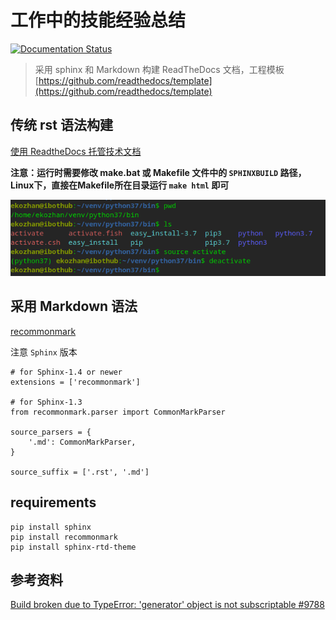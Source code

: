 # 工作中的技能经验总结

[![Documentation Status](https://readthedocs.org/projects/skill-summary/badge/?version=latest)](https://skill-summary.readthedocs.io/zh_CN/latest/?badge=latest)

> 采用 sphinx 和 Markdown 构建 ReadTheDocs 文档，工程模板 [https://github.com/readthedocs/template](https://github.com/readthedocs/template)

## 传统 rst 语法构建

[使用 ReadtheDocs 托管技术文档](https://www.jianshu.com/p/8aae1c1453ae)

**注意：运行时需要修改 make.bat 或 Makefile 文件中的 `SPHINXBUILD` 路径，Linux下，直接在Makefile所在目录运行 `make html` 即可**

![venv](docs/assets/venv_activate.png)

## 采用 Markdown 语法

[recommonmark](https://github.com/readthedocs/recommonmark)

注意 `Sphinx` 版本

```
# for Sphinx-1.4 or newer
extensions = ['recommonmark']

# for Sphinx-1.3
from recommonmark.parser import CommonMarkParser

source_parsers = {
    '.md': CommonMarkParser,
}

source_suffix = ['.rst', '.md']
```

## requirements

```
pip install sphinx
pip install recommonmark
pip install sphinx-rtd-theme
```

## 参考资料
[Build broken due to TypeError: 'generator' object is not subscriptable #9788](https://github.com/sphinx-doc/sphinx/issues/9788)